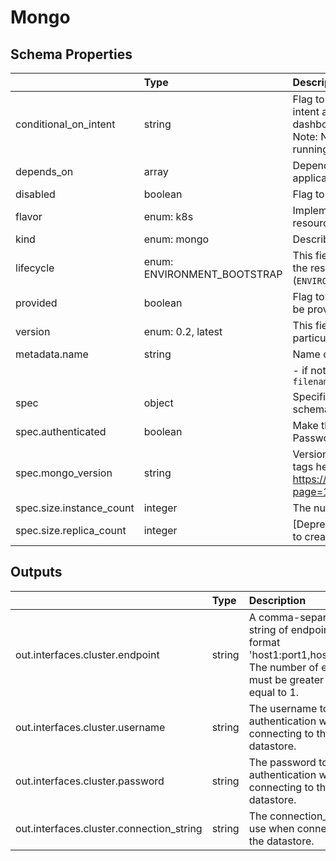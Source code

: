 # Mongo

## Schema Properties

|                          | Type                        | Description                                                                                                                                                                    | Required   |
|:-------------------------|:----------------------------|:-------------------------------------------------------------------------------------------------------------------------------------------------------------------------------|:-----------|
| conditional_on_intent    | string                      | Flag to enable the resource based on intent availability. eg mysql if mysql dashboard is required to be deployed. Note: Need to have the instance running beforehand to avail. | No         |
| depends_on               | array                       | Dependencies on other resources. e.g. application x may depend on mysql                                                                                                        | No         |
| disabled                 | boolean                     | Flag to disable the resource                                                                                                                                                   | No         |
| flavor                   | enum: k8s                   | Implementation selector for the Mongo resource. e.g. for a resource type k8s                                                                                                   | Yes        |
| kind                     | enum: mongo                 | Describes the type of resource.                                                                                                                                                | Yes        |
| lifecycle                | enum: ENVIRONMENT_BOOTSTRAP | This field describes the phase in which the resource has to be invoked (`ENVIRONMENT_BOOTSTRAP`)                                                                               | No         |
| provided                 | boolean                     | Flag to tell if the resource should not be provisioned by facets                                                                                                               | No         |
| version                  | enum: 0.2, latest           | This field can be used to pin to a particular version                                                                                                                          | Yes        |
| metadata.name            | string                      | Name of the resource                                                                                                                                                           | No         |
|                          |                             |     - if not specified, fallback is the `filename`                                                                                                                             |            |
| spec                     | object                      | Specification as per resource types schema                                                                                                                                     | Yes        |
| spec.authenticated       | boolean                     | Make this mongodb instance Password protected                                                                                                                                  | Yes        |
| spec.mongo_version       | string                      | Version of mongodb e.g. 6.0, see valid tags here: https://hub.docker.com/_/mongo/tags?page=1                                                                                   | Yes        |
| spec.size.instance_count | integer                     | The number of instances to create.                                                                                                                                             | No         |
| spec.size.replica_count  | integer                     | [Deprecated] The number of instances to create.                                                                                                                                | No         |

## Outputs

|                                          | Type   | Description                                                                                                                                | Required   | Referencing                                                     |
|:-----------------------------------------|:-------|:-------------------------------------------------------------------------------------------------------------------------------------------|:-----------|:----------------------------------------------------------------|
| out.interfaces.cluster.endpoint          | string | A comma-separated string of endpoints in the format 'host1:port1,host2:port2'. The number of endpoints must be greater than or equal to 1. | No         | ${mongo.RESOURCE_NAME.out.interfaces.cluster.endpoint}          |
| out.interfaces.cluster.username          | string | The username to use for authentication when connecting to the datastore.                                                                   | No         | ${mongo.RESOURCE_NAME.out.interfaces.cluster.username}          |
| out.interfaces.cluster.password          | string | The password to use for authentication when connecting to the datastore.                                                                   | No         | ${mongo.RESOURCE_NAME.out.interfaces.cluster.password}          |
| out.interfaces.cluster.connection_string | string | The connection_string to use when connecting to the datastore.                                                                             | No         | ${mongo.RESOURCE_NAME.out.interfaces.cluster.connection_string} |

